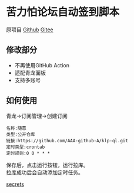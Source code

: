 # 苦力怕论坛自动签到脚本

原项目 [Github](https://github.com/xyz8848/KLPBBS_auto_sign_in) [Gitee](https://gitee.com/xyz8848/KLPBBS_auto_sign_in)

## 修改部分
- 不再使用GitHub Action
- 适配青龙面板
- 支持多账号

## 如何使用
青龙->订阅管理->创建订阅

```
名称:随意  
类型:公开仓库  
链接:https://github.com/AAA-github-A/klp-ql.git  
定时类型:crontab  
定时规则:0 0 * * *
```
保存后，点击运行按钮，运行拉库。  
拉库成功后会自动添加定时任务。



[secrets](/docs/secrets.md)
